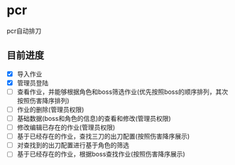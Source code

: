 # pcr
pcr自动排刀
## 目前进度
- [x]  导入作业
- [x]  管理员登陆
- [ ]  查看作业，并能够根据角色和boss筛选作业(优先按照boss的顺序排列，其次按照伤害降序排列)
- [ ]  作业的删除(管理员权限)
- [ ]  基础数据(boss和角色的信息)的查看和修改(管理员权限)
- [ ]  修改编辑已存在的作业(管理员权限)
- [ ]  基于已经存在的作业，查找三刀的出刀配置(按照伤害降序展示)
- [ ]  对查找到的出刀配置进行基于角色的筛选
- [ ]  基于已经存在的作业，根据boss查找作业(按照伤害降序展示)
